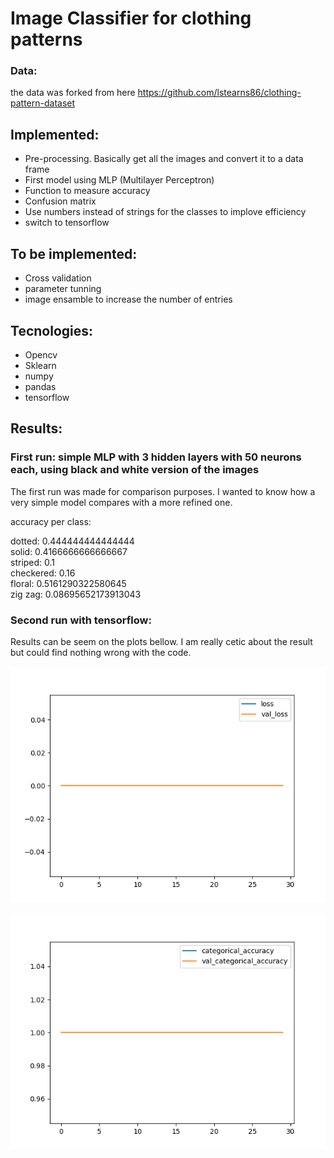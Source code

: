 # Image Classifier for clothing patterns

### Data:
the data was forked from here https://github.com/lstearns86/clothing-pattern-dataset

## Implemented:
  - Pre-processing. Basically get all the images and convert it to a data frame
  - First model using MLP (Multilayer Perceptron)
  - Function to measure accuracy
  - Confusion matrix
  - Use numbers instead of strings for the classes to implove efficiency
  - switch to tensorflow

## To be implemented:
  - Cross validation
- parameter tunning
- image ensamble to increase the number of entries

## Tecnologies:
- Opencv
- Sklearn
- numpy
- pandas
- tensorflow

## Results:

### First run: simple MLP with 3 hidden layers with 50 neurons each, using black and white version of the images

The first run was made for comparison purposes. I wanted to know how a very simple model compares with a more refined one.

accuracy per class:

  dotted: 0.444444444444444 <br>
  solid: 0.4166666666666667 <br>
  striped: 0.1 <br>
  checkered: 0.16 <br>
  floral: 0.5161290322580645 <br>
  zig zag: 0.08695652173913043 <br>
  
### Second run with tensorflow:

  Results can be seem on the plots bellow. I am really cetic about the result but could find nothing wrong with the code.

![loss plot](/version-two/loss_evolution.png)

![accuracy plot](/version-two/accuracy_evolution.png)

